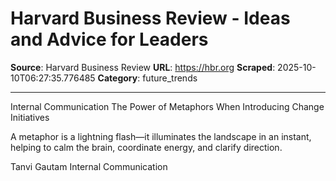 # Harvard Business Review - Ideas and Advice for Leaders

**Source**: Harvard Business Review
**URL**: https://hbr.org
**Scraped**: 2025-10-10T06:27:35.776485
**Category**: future_trends

---

Internal Communication
The Power of Metaphors When Introducing Change Initiatives

A metaphor is a lightning flash—it illuminates the landscape in an instant, helping to calm the brain, coordinate energy, and clarify direction.

Tanvi Gautam
Internal Communication
